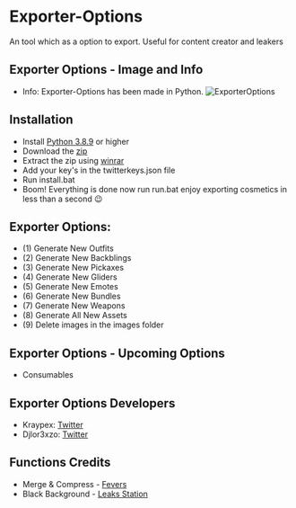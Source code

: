 # Exporter-Options
An tool which as a option to export. Useful for content creator and leakers

## Exporter Options - Image and Info
- Info: Exporter-Options has been made in Python.
![ExporterOptions](https://cdn.discordapp.com/attachments/796740591270363157/911926364490309632/unknown.png)

## Installation

- Install [Python 3.8.9](https://www.python.org/ftp/python/3.8.9/python-3.8.9-amd64.exe) or higher
- Download the [zip](https://github.com/Kraypex/Exporter-Options/archive/refs/heads/main.zip)
- Extract the zip using [winrar](https://www.win-rar.com/predownload.html?&L=0)
- Add your key's in the twitterkeys.json file
- Run install.bat
- Boom! Everything is done now run run.bat enjoy exporting cosmetics in less than a second 😉    
         
## Exporter Options:

- (1) Generate New Outfits
- (2) Generate New Backblings
- (3) Generate New Pickaxes
- (4) Generate New Gliders
- (5) Generate New Emotes
- (6) Generate New Bundles
- (7) Generate New Weapons
- (8) Generate All New Assets
- (9) Delete images in the images folder

## Exporter Options - Upcoming Options

- Consumables

## Exporter Options Developers

* Kraypex: [Twitter](https://twitter.com/Kraypex) 
* Djlor3xzo: [Twitter](https://twitter.com/djlorenzouassest)

## Functions Credits
- Merge & Compress - [Fevers](https://twitter.com/FeversGFX)
- Black Background - [Leaks Station](https://twitter.com/Leaks_station)
